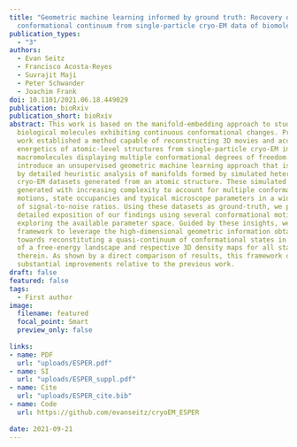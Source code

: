 ```yaml
---
title: "Geometric machine learning informed by ground truth: Recovery of
  conformational continuum from single-particle cryo-EM data of biomolecules. bioRxiv, 2021"
publication_types:
  - "3"
authors:
  - Evan Seitz
  - Francisco Acosta-Reyes
  - Suvrajit Maji
  - Peter Schwander
  - Joachim Frank
doi: 10.1101/2021.06.18.449029
publication: bioRxiv
publication_short: bioRxiv
abstract: This work is based on the manifold-embedding approach to study
  biological molecules exhibiting continuous conformational changes. Previous
  work established a method capable of reconstructing 3D movies and accompanying
  energetics of atomic-level structures from single-particle cryo-EM images of
  macromolecules displaying multiple conformational degrees of freedom. Here, we
  introduce an unsupervised geometric machine learning approach that is informed
  by detailed heuristic analysis of manifolds formed by simulated heterogeneous
  cryo-EM datasets generated from an atomic structure. These simulated data were
  generated with increasing complexity to account for multiple conformational
  motions, state occupancies and typical microscope parameters in a wide range
  of signal-to-noise ratios. Using these datasets as ground-truth, we provide
  detailed exposition of our findings using several conformational motions while
  exploring the available parameter space. Guided by these insights, we build a
  framework to leverage the high-dimensional geometric information obtained
  towards reconstituting a quasi-continuum of conformational states in the form
  of a free-energy landscape and respective 3D density maps for all states
  therein. As shown by a direct comparison of results, this framework offers
  substantial improvements relative to the previous work.
draft: false
featured: false
tags:
  - First author
image:
  filename: featured
  focal_point: Smart
  preview_only: false
  
links:
- name: PDF
  url: "uploads/ESPER.pdf"
- name: SI
  url: "uploads/ESPER_suppl.pdf"
- name: Cite
  url: "uploads/ESPER_cite.bib"
- name: Code
  url: https://github.com/evanseitz/cryoEM_ESPER
  
date: 2021-09-21
---
```

